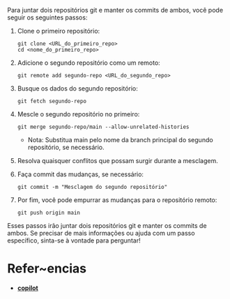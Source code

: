 Para juntar dois repositórios git e manter os commits de ambos, você pode seguir os seguintes passos:

1. Clone o primeiro repositório:
    ```{bash}
    git clone <URL_do_primeiro_repo>
    cd <nome_do_primeiro_repo>
    ```
2. Adicione o segundo repositório como um remoto:
    ```{bash}
    git remote add segundo-repo <URL_do_segundo_repo>
    ```
3. Busque os dados do segundo repositório:
    ```{bash}
    git fetch segundo-repo
    ```
4. Mescle o segundo repositório no primeiro:
    ```{bash}
    git merge segundo-repo/main --allow-unrelated-histories
    ```
     - Nota: Substitua main pelo nome da branch principal do segundo repositório, se necessário.

5. Resolva quaisquer conflitos que possam surgir durante a mesclagem.

6. Faça commit das mudanças, se necessário:
    ```{bash}
    git commit -m "Mesclagem do segundo repositório"
    ```
1. Por fim, você pode empurrar as mudanças para o repositório remoto:
    ```{bash}
    git push origin main
    ```

Esses passos irão juntar dois repositórios git e manter os commits de ambos. Se precisar de mais informações ou ajuda com um passo específico, sinta-se à vontade para perguntar!

# Refer~encias

- [**copilot**](https://github.com/copilot/)